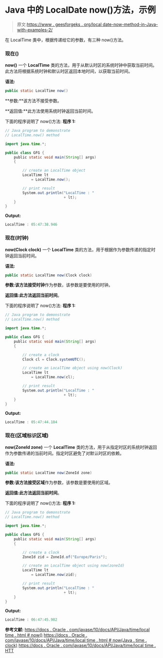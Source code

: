 # Java 中的 LocalDate now()方法，示例

> 原文:[https://www . geesforgeks . org/local date-now-method-in-Java-with-examples-2/](https://www.geeksforgeeks.org/localdate-now-method-in-java-with-examples-2/)

在 LocalTime 类中，根据传递给它的参数，有三种 now()方法。

### 现在()

**now()** 一个 **LocalTime** 类的方法，用于从默认时区的系统时钟中获取当前时间。此方法将根据系统时钟和默认时区返回本地时间，以获取当前时间。

**语法:**

```java
public static LocalTime now()

```

**参数:**该方法不接受参数。

**返回值:**此方法使用系统时钟返回当前时间。

下面的程序说明了 now()方法:
**程序 1:**

```java
// Java program to demonstrate
// LocalTime.now() method

import java.time.*;

public class GFG {
    public static void main(String[] args)
    {

        // create an LocalTime object
        LocalTime lt
            = LocalTime.now();

        // print result
        System.out.println("LocalTime : "
                           + lt);
    }
}
```

**Output:**

```java
LocalTime : 05:47:38.946

```

### 现在(时钟)

**now(Clock clock)** 一个 **LocalTime** 类的方法，用于根据作为参数传递的指定时钟返回当前时间。

**语法:**

```java
public static LocalTime now(Clock clock)

```

**参数:**该方法接受**时钟**作为参数，该参数是要使用的时钟。

**返回值:**此方法返回**当前时间**。

下面的程序说明了 now()方法:
**程序 1:**

```java
// Java program to demonstrate
// LocalTime.now() method

import java.time.*;

public class GFG {
    public static void main(String[] args)
    {

        // create a clock
        Clock cl = Clock.systemUTC();

        // create an LocalTime object using now(Clock)
        LocalTime lt
            = LocalTime.now(cl);

        // print result
        System.out.println("LocalTime : "
                           + lt);
    }
}
```

**Output:**

```java
LocalTime : 05:47:44.184

```

### 现在(区域标识区域)

**now(ZoneId zone)** 一个 **LocalTime** 类的方法，用于从指定时区的系统时钟返回作为参数传递的当前时间。指定时区避免了对默认时区的依赖。

**语法:**

```java
public static LocalTime now(ZoneId zone)

```

**参数:**该方法接受**区域**作为参数，该参数是要使用的区域。

**返回值:**此方法返回**当前时间**。

下面的程序说明了 now()方法:
**程序 1:**

```java
// Java program to demonstrate
// LocalTime.now() method

import java.time.*;

public class GFG {
    public static void main(String[] args)
    {

        // create a clock
        ZoneId zid = ZoneId.of("Europe/Paris");

        // create an LocalTime object using now(zoneId)
        LocalTime lt
            = LocalTime.now(zid);

        // print result
        System.out.println("LocalTime : "
                           + lt);
    }
}
```

**Output:**

```java
LocalTime : 06:47:45.982

```

**参考文献:**
[https://docs . Oracle . com/javase/10/docs/API/Java/time/local time . html # now()](https://docs.oracle.com/javase/10/docs/api/java/time/LocalTime.html#now())
[https://docs . Oracle . com/javase/10/docs/API/Java/time/local time . html # now(Java . time . clock)](https://docs.oracle.com/javase/10/docs/api/java/time/LocalTime.html#now(java.time.Clock))
[https://docs . Oracle . com/javase/10/docs/API/Java/time/local time . HTT](https://docs.oracle.com/javase/10/docs/api/java/time/LocalTime.html#now(java.time.ZoneId))